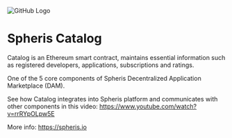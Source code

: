 ![GitHub Logo](https://spheris.io/images/logo-black.png)
# Spheris Catalog

Catalog is an Ethereum smart contract, maintains essential information such as registered developers, applications, subscriptions and ratings.  

One of the 5 core components of Spheris Decentralized Application Marketplace (DAM).

See how Catalog integrates into Spheris platform and communicates with other components in this video:
https://www.youtube.com/watch?v=rrRYpOLpw5E

More info: https://spheris.io
